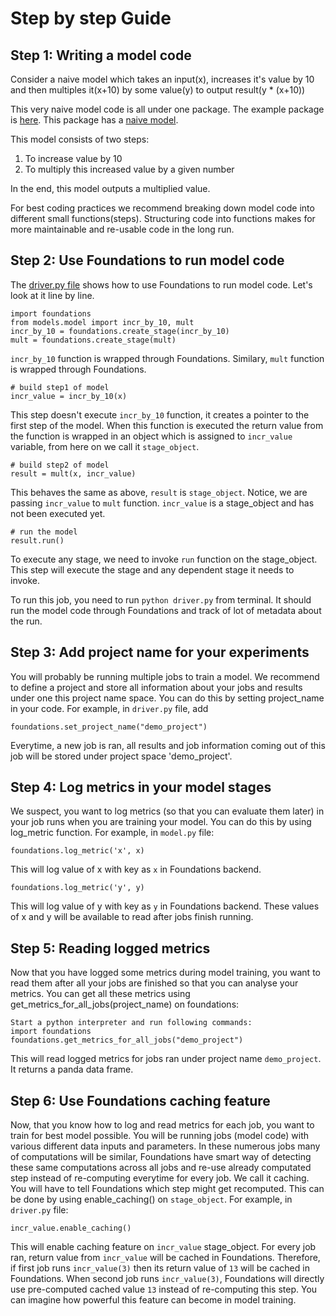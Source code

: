 # Step by step Guide

## Step 1: Writing a model code

Consider a naive model which takes an input(x), increases it's value by 10 and then multiples it(x+10) by some value(y) to output result(y * (x+10))

This very naive model code is all under one package.
The example package is [here](sample_code).
This package has a [naive model](sample_code/model.py).

This model consists of two steps:
1. To increase value by 10
2. To multiply this increased value by a given number

In the end, this model outputs a multiplied value.

For best coding practices we recommend breaking down model code into different small functions(steps). Structuring code into functions makes for more maintainable and re-usable code in the long run.

## Step 2: Use Foundations to run model code

The [driver.py file](sample_code/driver.py) shows how to use Foundations to run model code. Let's look at it line by line.

```
import foundations
from models.model import incr_by_10, mult
incr_by_10 = foundations.create_stage(incr_by_10)
mult = foundations.create_stage(mult)
```
`incr_by_10` function is wrapped through Foundations.
Similary,  `mult` function is wrapped through Foundations.

```
# build step1 of model
incr_value = incr_by_10(x)
```
This step doesn't execute `incr_by_10` function, it creates a pointer to the first step of the model. When this function is executed the return value from the function is wrapped in an object which is assigned to `incr_value` variable, from here on we call it `stage_object`.

```
# build step2 of model
result = mult(x, incr_value)
```
This behaves the same as above, `result` is `stage_object`. Notice, we are passing `incr_value` to `mult` function. `incr_value` is a stage_object and has not been executed yet.

```
# run the model
result.run()
```
To execute any stage, we need to invoke `run` function on the stage_object. This step will execute the stage and any dependent stage it needs to invoke.

To run this job, you need to run `python driver.py` from terminal. It should run the model code through Foundations and track of lot of metadata about the run.

## Step 3: Add project name for your experiments

You will probably be running multiple jobs to train a model. We recommend to define a project and store all information about your jobs and results under one this project name space. You can do this by setting project_name in your code.
For example, in `driver.py` file, add
```
foundations.set_project_name("demo_project")
```
Everytime, a new job is ran, all results and job information coming out of this job will be stored under project space 'demo_project'.


## Step 4: Log metrics in your model stages

We suspect, you want to log metrics (so that you can evaluate them later) in your job runs when you are training your model. You can do this by using log_metric function.
For example, in `model.py` file:
```
foundations.log_metric('x', x)
```
This will log value of x with key as `x` in Foundations backend.

```
foundations.log_metric('y', y)
```
This will log value of y with key as `y` in Foundations backend.
These values of x and y will be available to read after jobs finish running.

## Step 5: Reading logged metrics

Now that you have logged some metrics during model training, you want to read them after all your jobs are finished so that you can analyse your metrics. You can get all these metrics using get_metrics_for_all_jobs(project_name) on foundations:
```
Start a python interpreter and run following commands:
import foundations
foundations.get_metrics_for_all_jobs("demo_project")
```
This will read logged metrics for jobs ran under project name `demo_project`. It returns a panda data frame.

## Step 6: Use Foundations caching feature

Now, that you know how to log and read metrics for each job, you want to train for best model possible. You will be running jobs (model code) with various different data inputs and parameters. In these numerous jobs many of computations will be similar, Foundations have smart way of detecting these same computations across all jobs and re-use already computated step instead of re-computing everytime for every job. We call it caching.
You will have to tell Foundations which step might get recomputed. This can be done by using enable_caching() on `stage_object`.
For example, in `driver.py` file:
```
incr_value.enable_caching()
```
This will enable caching feature on `incr_value` stage_object. For every job ran, return value from `incr_value` will be cached in Foundations. 
Therefore, if first job runs `incr_value(3)` then its return value of `13` will be cached in Foundations. When second job runs `incr_value(3)`, Foundations will directly use pre-computed cached value `13` instead of re-computing this step. You can imagine how powerful this feature can become in model training.






